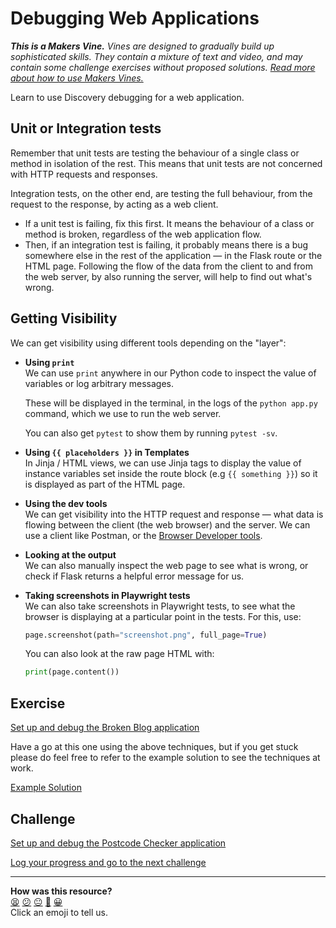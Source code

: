 # Debugging Web Applications

_**This is a Makers Vine.** Vines are designed to gradually build up sophisticated skills.
They contain a mixture of text and video, and may contain some challenge exercises without
proposed solutions. [Read more about how to use Makers
Vines.](https://github.com/makersacademy/course/blob/main/labels/vines.md)_

Learn to use Discovery debugging for a web application.

## Unit or Integration tests

Remember that unit tests are testing the behaviour of a single class or method in
isolation of the rest. This means that unit tests are not concerned with HTTP requests and
responses.

Integration tests, on the other end, are testing the full behaviour, from the request to
the response, by acting as a web client.

 * If a unit test is failing, fix this first. It means the behaviour of a class or method
   is broken, regardless of the web application flow.
 * Then, if an integration test is failing, it probably means there is a bug somewhere
   else in the rest of the application — in the Flask route or the HTML page. Following
   the flow of the data from the client to and from the web server, by also running the
   server, will help to find out what's wrong.

## Getting Visibility

We can get visibility using different tools depending on the "layer":

* **Using `print`**  
  We can use `print` anywhere in our Python code to inspect the value of
  variables or log arbitrary messages. 
  
  These will be displayed in the terminal, in the logs of the `python app.py`
  command, which we use to run the web server. 
  
  You can also get `pytest` to show them by running `pytest -sv`.

* **Using `{{ placeholders }}` in Templates**  
  In Jinja / HTML views, we can use Jinja tags to display the value of instance
  variables set inside the route block (e.g `{{ something }}`) so it is
  displayed as part of the HTML page.

* **Using the dev tools**  
  We can get visibility into the HTTP request and response — what data is
  flowing between the client (the web browser) and the server. We can use a
  client like Postman, or the [Browser Developer
  tools](../pills/use_the_developer_console.md).

* **Looking at the output**  
  We can also manually inspect the web page to see what is wrong, or check if
  Flask returns a helpful error message for us.

* **Taking screenshots in Playwright tests**  
  We can also take screenshots in Playwright tests, to see what the browser is
  displaying at a particular point in the tests. For this, use:

  ```python
  page.screenshot(path="screenshot.png", full_page=True)
  ```

  You can also look at the raw page HTML with:

  ```python
  print(page.content())
  ```

## Exercise

[Set up and debug the Broken Blog application](../projects_to_debug/blog_app)

Have a go at this one using the above techniques, but if you get stuck please do
feel free to refer to the example solution to see the techniques at work.

[Example Solution](https://www.youtube.com/watch?v=Z_X8jrbIj-I&t=0s)

## Challenge

[Set up and debug the Postcode Checker application](../projects_to_debug/postcode_checker_app)


[Log your progress and go to the next challenge](https://makers-event-logger.herokuapp.com/?event=05_debugging.md&repository=makersacademy%2Fweb-applications-in-python&redirect=html_challenges%2F06_securing_user_input.md)

<!-- BEGIN GENERATED SECTION DO NOT EDIT -->

---

**How was this resource?**  
[😫](https://airtable.com/shrUJ3t7KLMqVRFKR?prefill_Repository=makersacademy%2Fweb-applications-in-python&prefill_File=html_challenges%2F05_debugging.md&prefill_Sentiment=😫) [😕](https://airtable.com/shrUJ3t7KLMqVRFKR?prefill_Repository=makersacademy%2Fweb-applications-in-python&prefill_File=html_challenges%2F05_debugging.md&prefill_Sentiment=😕) [😐](https://airtable.com/shrUJ3t7KLMqVRFKR?prefill_Repository=makersacademy%2Fweb-applications-in-python&prefill_File=html_challenges%2F05_debugging.md&prefill_Sentiment=😐) [🙂](https://airtable.com/shrUJ3t7KLMqVRFKR?prefill_Repository=makersacademy%2Fweb-applications-in-python&prefill_File=html_challenges%2F05_debugging.md&prefill_Sentiment=🙂) [😀](https://airtable.com/shrUJ3t7KLMqVRFKR?prefill_Repository=makersacademy%2Fweb-applications-in-python&prefill_File=html_challenges%2F05_debugging.md&prefill_Sentiment=😀)  
Click an emoji to tell us.

<!-- END GENERATED SECTION DO NOT EDIT -->
